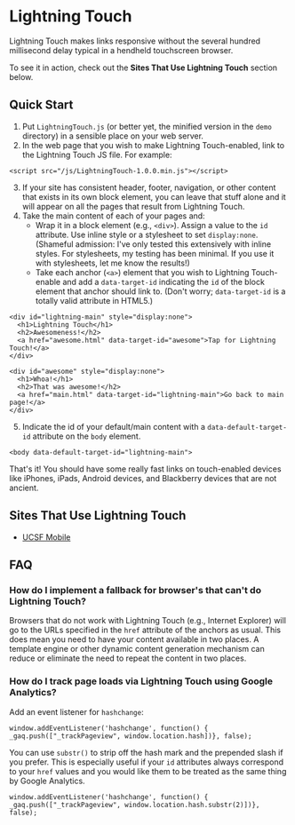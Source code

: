 Lightning Touch
===============

Lightning Touch makes links responsive without the several hundred millisecond delay typical in a hendheld touchscreen browser.

To see it in action, check out the **Sites That Use Lightning Touch** section below.

## Quick Start

1. Put `LightningTouch.js` (or better yet, the minified version in the `demo` directory) in a sensible place on your web server. 
2. In the web page that you wish to make Lightning Touch-enabled, link to the Lightning Touch JS file. For example:

```
<script src="/js/LightningTouch-1.0.0.min.js"></script>
```

3. If your site has consistent header, footer, navigation, or other content that exists in its own block element, you can leave that stuff alone and it will appear on all the pages that result from Lightning Touch.
4. Take the main content of each of your pages and:
   * Wrap it in a block element (e.g., `<div>`). Assign a value to the `id` attribute. Use inline style or a stylesheet to set `display:none`. (Shameful admission: I've only tested this extensively with inline styles. For stylesheets, my testing has been minimal. If you use it with stylesheets, let me know the results!)
   * Take each anchor (`<a>`) element that you wish to Lightning Touch-enable and add a `data-target-id` indicating the `id` of the block element that anchor should link to. (Don't worry; `data-target-id` is a totally valid attribute in HTML5.)

```
<div id="lightning-main" style="display:none">
  <h1>Lightning Touch</h1>
  <h2>Awesomeness!</h2>
  <a href="awesome.html" data-target-id="awesome">Tap for Lightning Touch!</a>
</div>

<div id="awesome" style="display:none">
  <h1>Whoa!</h1>
  <h2>That was awesome!</h2>
  <a href="main.html" data-target-id="lightning-main">Go back to main page!</a>
</div>
```

5. Indicate the id of your default/main content with a `data-default-target-id` attribute on the `body` element.

```
<body data-default-target-id="lightning-main">
```

That's it! You should have some really fast links on touch-enabled devices like iPhones, iPads, Android devices, and Blackberry devices that are not ancient.

## Sites That Use Lightning Touch

* [UCSF Mobile](http://m.ucsf.edu/)

## FAQ

### How do I implement a fallback for browser's that can't do Lightning Touch?

Browsers that do not work with Lightning Touch (e.g., Internet Explorer) will go to the URLs specified in the `href` attribute of the anchors as usual. This does mean you need to have your content available in two places. A template engine or other dynamic content generation mechanism can reduce or eliminate the need to repeat the content in two places.

### How do I track page loads via Lightning Touch using Google Analytics?

Add an event listener for `hashchange`:

```
window.addEventListener('hashchange', function() { _gaq.push(["_trackPageview", window.location.hash])}, false);
```

You can use `substr()` to strip off the hash mark and the prepended slash if you prefer. This is especially useful if your `id` attributes always correspond to your `href` values and you would like them to be treated as the same thing by Google Analytics.

```
window.addEventListener('hashchange', function() { _gaq.push(["_trackPageview", window.location.hash.substr(2)])}, false);
```